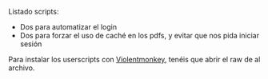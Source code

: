 Listado scripts:
  - Dos para automatizar el login
  - Dos para forzar el uso de caché en los pdfs, y evitar que nos pida iniciar sesión

Para instalar los userscripts con [Violentmonkey](https://violentmonkey.github.io/), tenéis que abrir el raw de al archivo.

